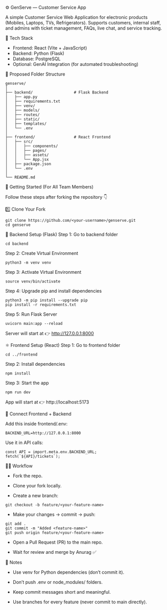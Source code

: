 ⚙️ GenServe — Customer Service App

A simple Customer Service Web Application for electronic products (Mobiles, Laptops, TVs, Refrigerators).
Supports customers, internal staff, and admins with ticket management, FAQs, live chat, and service tracking.

🧠 Tech Stack

- Frontend: React (Vite + JavaScript)
- Backend: Python (Flask)
- Database: PostgreSQL
- Optional: GenAI Integration (for automated troubleshooting)

📁 Proposed Folder Structure
```
genserve/
│
├── backend/                  # Flask Backend
│   ├── app.py
│   ├── requirements.txt
│   ├── venv/
│   ├── models/
│   ├── routes/
│   ├── static/
│   ├── templates/
│   └── .env
│
├── frontend/                 # React Frontend
│   ├── src/
│   │   ├── components/
│   │   ├── pages/
│   │   ├── assets/
│   │   └── App.jsx
│   ├── package.json
│   └── .env
│
└── README.md
```

🧩 Getting Started (For All Team Members)

Follow these steps after forking the repository 👇

1️⃣ Clone Your Fork
```
git clone https://github.com/<your-username>/genserve.git
cd genserve
```

🐍 Backend Setup (Flask)
Step 1: Go to backend folder
```
cd backend
```
Step 2: Create Virtual Environment
```
python3 -m venv venv
```
Step 3: Activate Virtual Environment
```
source venv/bin/activate
```

Step 4: Upgrade pip and install dependencies
```
python3 -m pip install --upgrade pip
pip install -r requirements.txt
```

Step 5: Run Flask Server
```
uvicorn main:app --reload

```


Server will start at 👉 http://127.0.0.1:8000

⚛️ Frontend Setup (React)
Step 1: Go to frontend folder
```
cd ../frontend
```
Step 2: Install dependencies
```
npm install
```
Step 3: Start the app
```
npm run dev
```

App will start at 👉 http://localhost:5173

🔄 Connect Frontend + Backend

Add this inside frontend/.env:
```
BACKEND_URL=http://127.0.0.1:8000
```

Use it in API calls:
```
const API = import.meta.env.BACKEND_URL;
fetch(`${API}/tickets`);
```
🧑‍💻 Workflow

- Fork the repo.

- Clone your fork locally.

- Create a new branch:
```
git checkout -b feature/<your-feature-name>
```

- Make your changes → commit → push:
```
git add .
git commit -m "Added <feature-name>"
git push origin feature/<your-feature-name>
```

- Open a Pull Request (PR) to the main repo.

- Wait for review and merge by Anurag ✅

🧾 Notes

- Use venv for Python dependencies (don’t commit it).

- Don’t push .env or node_modules/ folders.

- Keep commit messages short and meaningful.

- Use branches for every feature (never commit to main directly).
